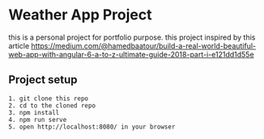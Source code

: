 # Weather App Project
this is a personal project for portfolio purpose. this project inspired by this article https://medium.com/@hamedbaatour/build-a-real-world-beautiful-web-app-with-angular-6-a-to-z-ultimate-guide-2018-part-i-e121dd1d55e

## Project setup
```
1. git clone this repo
2. cd to the cloned repo
3. npm install
4. npm run serve
5. open http://localhost:8080/ in your browser
```
